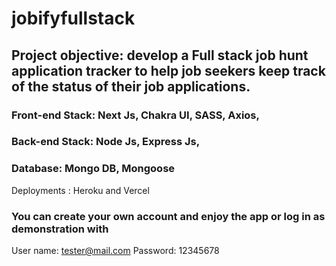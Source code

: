 # jobifyfullstack
## Project objective: develop a Full stack job hunt application tracker to help job seekers keep track of the status of their job applications.

### Front-end Stack: Next Js, Chakra UI, SASS, Axios, 
### Back-end Stack: Node Js, Express Js,
### Database: Mongo DB, Mongoose
Deployments : Heroku and Vercel  

### You can create your own account and enjoy the app or log in as demonstration with 
User name: tester@mail.com
Password: 12345678

